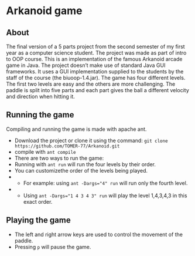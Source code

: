 ﻿# Arkanoid game
## About
The final version of a 5 parts project from the second semester of my first year as a computer science student. The project was made as part of intro to OOP course.
This is an implementation of the famous Arkanoid arcade game in Java.
The project doesn’t make use of standard Java GUI frameworks. It uses a GUI implementation supplied to the students by the staff of the course (the biuoop-1.4.jar).
The game has four different levels. The first two levels are easy and the others are more challenging.
The paddle is split into five parts and each part gives the ball a different velocity and direction when hitting it.

## Running the game
Compiling and running the game is made with apache ant.

 - Download the project or clone it using the command: `git clone https://github.com/TOMER-77/Arkanoid.git`
 - compile with `ant compile`
 - There are two ways to run the game:
 - Running with `ant run` will run the four levels      by their order.
 - You can customizethe order of the levels being played.
 - - For example: using `ant -Dargs="4" run` will run only the fourth level.
 - - Using `ant -Dargs="1 4 3 4 3" run` will play the level 1,4,3,4,3 in this exact order.
## Playing the game

- The left and right arrow keys are used to control the movement of the paddle.
- Pressing `p` will pause the game.


